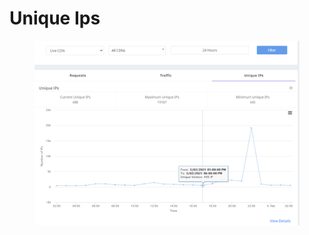 # Unique Ips

<figure><img src="../../.gitbook/assets/image (216).png" alt=""><figcaption></figcaption></figure>

